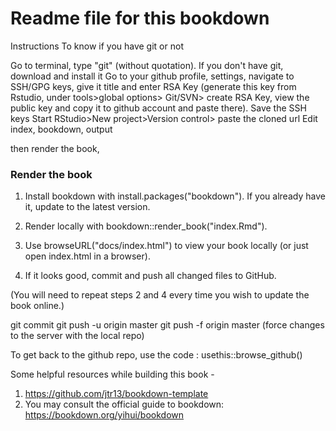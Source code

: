 # Readme file for this bookdown 

Instructions
To know if you have git or not

Go to terminal, type "git" (without quotation).
If you don't have git, download and install it
Go to your github profile, settings, navigate to SSH/GPG keys, give it title and enter RSA Key (generate this key from Rstudio, under tools>global options> Git/SVN> create RSA Key, view the public key and copy it to github account and paste there). Save the SSH keys
Start RStudio>New project>Version control> paste the cloned url Edit index, bookdown, output

then render the book,


### Render the book

 1. Install bookdown with install.packages("bookdown"). If you already have it, update to the latest version.

 2. Render locally with bookdown::render_book("index.Rmd").

 3. Use browseURL("docs/index.html") to view your book locally (or just open index.html in a browser).

 4. If it looks good, commit and push all changed files to GitHub.

(You will need to repeat steps 2 and 4 every time you wish to update the book online.)

git commit git push -u origin master git push -f origin master (force changes to the server with the local repo)

To get back to the github repo, use the code : usethis::browse_github()

Some helpful resources while building this book - 

1. https://github.com/jtr13/bookdown-template
2. You may consult the official guide to bookdown: https://bookdown.org/yihui/bookdown
